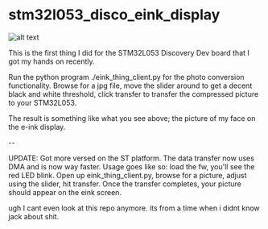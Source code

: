 # stm32l053_disco_eink_display
![alt text](https://github.com/IsikcanYilmaz/stm32l053_disco_eink_display_practice/blob/master/20170826_104507.jpg)

This is the first thing I did for the STM32L053 Discovery Dev board that I got my hands on recently. 

Run the python program ./eink_thing_client.py for the photo conversion functionality. Browse for a jpg file, move the slider around to get a decent black and white threshold, click transfer to transfer the compressed picture to your STM32L053. 

The result is something like what you see above; the picture of my face on the e-ink display. 

--

UPDATE:
Got more versed on the ST platform. The data transfer now uses DMA and is now way faster. Usage goes like so: load the fw, you'll see the red LED blink. Open up eink_thing_client.py, browse for a picture, adjust using the slider, hit transfer. Once the transfer completes, your picture should appear on the eink screen.

ugh I cant even look at this repo anymore. its from a time when i didnt know jack about shit.
